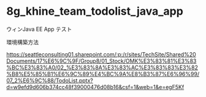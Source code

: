 # 8g_khine_team_todolist_java_app
ウィンJava EE App テスト

環境構築方法

https://seattleconsulting01.sharepoint.com/:p:/r/sites/TechSite/Shared%20Documents/17%E6%9C%9F/Group8/01_Stock/OMK%E3%83%81%E3%83%BC%E3%83%A0/02_%E3%83%8A%E3%83%AC%E3%83%83%E3%82%B8%E5%85%B1%E6%9C%89%E4%BC%9A%E8%B3%87%E6%96%99/07_2%E6%9C%88/TodoList.pptx?d=w9efd9d606b374cc48f39000476d08b16&csf=1&web=1&e=egF5Kf
